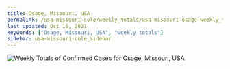```yaml
---
title: Osage, Missouri, USA
permalink: /usa-missouri-cole/weekly_totals/usa-missouri-osage-weekly_totals.html
last_updated: Oct 15, 2021
keywords: ["Osage, Missouri, USA", "weekly totals"]
sidebar: usa-missouri-cole_sidebar
---
```


![Weekly Totals of Confirmed Cases for Osage, Missouri, USA](/covid_tracker/images/graphs/usa-missouri-osage-weekly_totals_graph.png)
